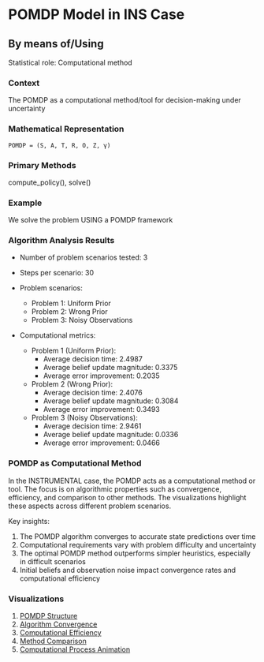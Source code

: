 # POMDP Model in INS Case

## By means of/Using

Statistical role: Computational method

### Context

The POMDP as a computational method/tool for decision-making under uncertainty

### Mathematical Representation

```
POMDP = (S, A, T, R, O, Z, γ)
```

### Primary Methods

compute_policy(), solve()

### Example

We solve the problem USING a POMDP framework

### Algorithm Analysis Results

* Number of problem scenarios tested: 3
* Steps per scenario: 30
* Problem scenarios:
  - Problem 1: Uniform Prior
  - Problem 2: Wrong Prior
  - Problem 3: Noisy Observations

* Computational metrics:
  - Problem 1 (Uniform Prior):
    * Average decision time: 2.4987
    * Average belief update magnitude: 0.3375
    * Average error improvement: 0.2035
  - Problem 2 (Wrong Prior):
    * Average decision time: 2.4076
    * Average belief update magnitude: 0.3084
    * Average error improvement: 0.3493
  - Problem 3 (Noisy Observations):
    * Average decision time: 2.9461
    * Average belief update magnitude: 0.0336
    * Average error improvement: 0.0466

### POMDP as Computational Method

In the INSTRUMENTAL case, the POMDP acts as a computational method or tool. The focus is on algorithmic properties such as convergence, efficiency, and comparison to other methods. The visualizations highlight these aspects across different problem scenarios.

Key insights:
1. The POMDP algorithm converges to accurate state predictions over time
2. Computational requirements vary with problem difficulty and uncertainty
3. The optimal POMDP method outperforms simpler heuristics, especially in difficult scenarios
4. Initial beliefs and observation noise impact convergence rates and computational efficiency

### Visualizations

1. [POMDP Structure](pomdp_structure.png)
2. [Algorithm Convergence](algorithm_convergence.png)
3. [Computational Efficiency](computational_efficiency.png)
4. [Method Comparison](method_comparison.png)
5. [Computational Process Animation](computational_process_animation.gif)
